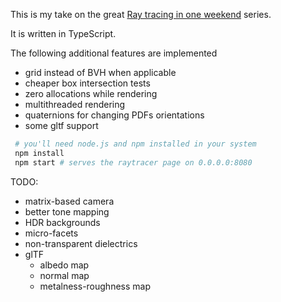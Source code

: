 This is my take on the great [Ray tracing in one weekend](https://raytracing.github.io) series.

It is written in TypeScript.

The following additional features are implemented
- grid instead of BVH when applicable
- cheaper box intersection tests
- zero allocations while rendering
- multithreaded rendering
- quaternions for changing PDFs orientations
- some gltf support

```bash
 # you'll need node.js and npm installed in your system
 npm install 
 npm start # serves the raytracer page on 0.0.0.0:8080
```

TODO:
- matrix-based camera
- better tone mapping
- HDR backgrounds
- micro-facets
- non-transparent dielectrics
- glTF
  - albedo map
  - normal map
  - metalness-roughness map
